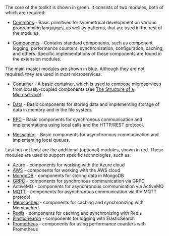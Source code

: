 The core of the toolkit is shown in green. It consists of two modules, both of which are required:

- [Commons](../../../node/commons/) - Basic primitives for symmetrical development on various programming languages, as well as patterns, that are used in the rest of the modules.

- [Components](../../../node/components) - Contains standard components, such as component logging, performance counters, synchronization, configuration, caching, and others. Specific implementations of these components are found in the extension modules.

The main (basic) modules are shown in blue. Although they are not required, they are used in most microservices:

- [Container](../../../node/container) - A basic container, which is used to compose microservices from loosely-coupled components (see [The Structure of a Microservice](../microservice_structure)).

- [Data](../../../node/data) - Basic components for storing data and implementing storage of data in memory and in the file system.

- [RPC](../../../node/rpc) - Basic components for synchronous communication and implementations using local calls and the HTTP/REST protocol.

- [Messaging](../../../node/messaging) - Basic components for asynchronous communication and implementing local queues.

Last but not least are the additional (optional) modules, shown in red. These modules are used to support specific technologies, such as:

- Azure - components for working with the Azure cloud
- [AWS](../../../node/aws) - components for working with the AWS cloud
- [MongoDB](../../../node/mongodb) - components for storing data in MongoDB
- [GRPC](../../../node/grpc) - components for synchronous communication via GRPC
- ActiveMQ - components for asynchronous communication via ActiveMQ
- [MQTT](../../../node/mqtt) - components for asynchronous communication via the MQTT protocol
- [Memcached](../../../node/memcached) - components for caching and synchronizing with Memcached
- [Redis](../../../node/redis) - components for caching and synchronizing with Redis
- [ElasticSearch](../../../node/elasticsearch) - components for logging with ElasticSearch
- [Prometheus](../../../node/prometheus) - components for using performance counters with Prometheus
